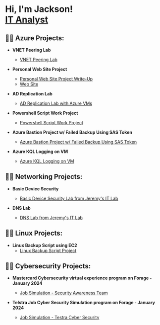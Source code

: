 <h1>Hi, I'm Jackson! <br/><a href="https://github.com/610jackson">IT Analyst</a></h1>


<h2>👨‍💻 Azure Projects:</h2>

- <b>VNET Peering Lab</b>
  - [VNET Peering Lab](https://docs.google.com/document/d/1HrCR2SEZ9hlYChwkWtvRo2Ocpm3Jrae7MOFmnsEbwpc/edit?usp=sharing)

- <b>Personal Web Site Project</b>
  - [Personal Web Site Project Write-Up](https://docs.google.com/document/d/1j9MxkqKDd6yqA3piqKrfOEVuGmaNPiqCEG1TeaEyy1E/edit?usp=sharing)
  - [Web Site](https://jacksonresumestorage.z13.web.core.windows.net/?fbclid=IwY2xjawF9OJRleHRuA2FlbQIxMAABHSmAkgd5jsINmHUju8b1wlUAarBvZzt2_6vDTvWH7luCeIELrJAqJYWALA_aem_PXzmbIUVtZRV3_eZUJcTdQ)
  
- <b>AD Replication Lab</b>
  - [AD Replication Lab with Azure VMs](https://docs.google.com/document/d/1Tw7K1OPe4NvjPlkNE67fuM5fpTgYOAwThIr3EDjvGVA/edit?usp=sharing)

- <b>Powershell Script Work Project</b>
  - [Powershell Script Work Project](https://docs.google.com/document/d/1VOGXSihe9m61k0k3Odh6WIAxaKGA9vDTDnrBIE9i60A/edit?usp=sharing)
  
- <b>Azure Bastion Project w/ Failed Backup Using SAS Token</b>
  - [Azure Bastion Project w/ Failed Backup Using SAS Token](https://docs.google.com/document/d/1JpCmBd6PrXwwCpQUmRHiyPdPF_T_dx-69YMLKhQABAI/edit?usp=sharing)

- <b>Azure KQL Logging on VM </b>
  - [Azure KQL Logging on VM](https://docs.google.com/document/d/1MXariu7f9YPHo8kFrm6Li6IvLe9IEznXpA0gr_Jwaqk/edit?usp=sharing)
  


<h2>👨‍💻 Networking Projects:</h2>

- <b>Basic Device Security </b>
  - [Basic Device Security Lab from Jeremy's IT Lab](https://github.com/610jackson/Basic-Device-Security/blob/main/README.md)
    
- <b>DNS Lab </b>
  - [DNS Lab from Jeremy's IT Lab](https://docs.google.com/document/d/1nFoOV7xGBsgR2h2ZW7jJfiEHOeeFaFyNCLXqNHxw5YQ/edit?usp=sharing)

<h2>👨‍💻 Linux Projects:</h2>

- <b>Linux Backup Script using EC2 </b>
  - [Linux Backup Script Project](https://github.com/610jackson/LinuxBackupScript/blob/main/README.md)
 
<h2>👨‍💻 Cybersecurity Projects:</h2>

- <b>Mastercard Cybersecurity virtual experience program on Forage - January 2024 </b>
  - [Job Simulation - Security Awareness Team](https://github.com/610jackson/MasterCard-Lab.git)

- <b>Telstra Job Cyber Security Simulation program on Forage - January 2024 </b>
  - [Job Simulation - Testra Cyber Security](https://github.com/610jackson/Telstra-Project)
 

